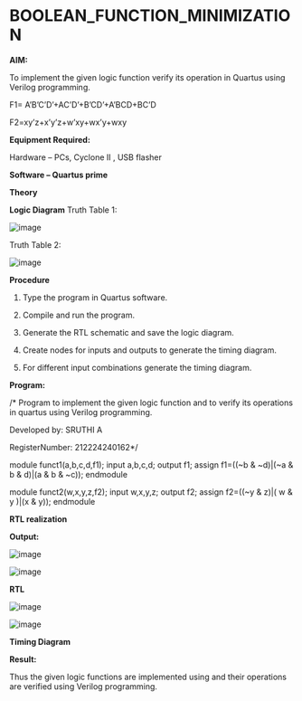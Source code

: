 # BOOLEAN_FUNCTION_MINIMIZATION

**AIM:**

To implement the given logic function verify its operation in Quartus using Verilog programming.

F1= A’B’C’D’+AC’D’+B’CD’+A’BCD+BC’D 

F2=xy’z+x’y’z+w’xy+wx’y+wxy

**Equipment Required:**

Hardware – PCs, Cyclone II , USB flasher

**Software – Quartus prime**

**Theory**

**Logic Diagram**
Truth Table 1:

![image](https://github.com/user-attachments/assets/c245e459-d415-42d0-9d11-eb12db224181)

Truth Table 2:

![image](https://github.com/user-attachments/assets/1706abec-b946-4185-9b07-827ba0626e73)

**Procedure**

1.	Type the program in Quartus software.

2.	Compile and run the program.

3.	Generate the RTL schematic and save the logic diagram.

4.	Create nodes for inputs and outputs to generate the timing diagram.

5.	For different input combinations generate the timing diagram.


**Program:**

/* Program to implement the given logic function and to verify its operations in quartus using Verilog programming. 

Developed by: SRUTHI A

RegisterNumber: 212224240162*/

module funct1(a,b,c,d,f1);
input a,b,c,d;
output f1;
assign f1=((~b & ~d)|(~a & b & d)|(a & b & ~c));
endmodule

module funct2(w,x,y,z,f2);
input w,x,y,z;
output f2;
assign f2=((~y & z)|( w & y )|(x & y));
endmodule


**RTL realization**

**Output:**

![image](https://github.com/user-attachments/assets/6c49e64e-bc8a-42fa-aaf1-f0dc6935dde7)

![image](https://github.com/user-attachments/assets/1dfb74a3-12ed-498c-b48b-38237d98224d)

**RTL**

![image](https://github.com/user-attachments/assets/4e3f6c5e-1afa-4319-a8a2-076380c989df)

![image](https://github.com/user-attachments/assets/4795cf0f-f711-4167-824d-c98d0e12ee39)

**Timing Diagram**

**Result:**

Thus the given logic functions are implemented using and their operations are verified using Verilog programming.

